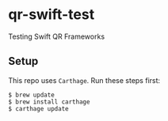 # qr-swift-test
Testing Swift QR Frameworks


## Setup

This repo uses `Carthage`. Run these steps first:

```
$ brew update
$ brew install carthage
$ carthage update
```
